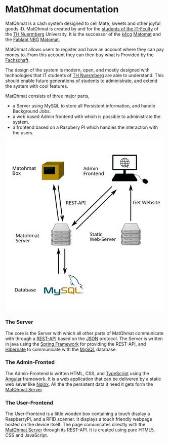 # MatΩhmat documentation

MatΩhmat is a cash system designed to cell Mate, sweets and other joyful goods :D.
MatΩhmat is created by and for the [students of the IT-Fculty](https://fachschaft.in.th-nuernberg.de/) of
the [TH Nuermberg](https://th-nuernberg.de) University. 
It is the successor of the [k4cg](https://k4cg.org) [Matomat](https://github.com/k4cg/matomat) and
the [Fablabl NBG](https://fablab-nuernberg.de/) [Matomat](https://matom.at/).

MatΩhmat allows users to register and have an account where they can pay money to. From this account they can then
buy what is Provided by the [Fachschaft](https://fachschaft.in.th-nuernberg.de/).

The design of the system is modern, open, and mostly designed with technologies that IT students of
[TH Nuermberg](https://th-nuernberg.de) are able to understand. This should enable future generations of students
to administrate, and extend the system with cool features.

MatΩhmat consists of three major parts, 

 - a Server using MySQL to store all Persistent information, and handle Background Jobs.
 - a web based Admin frontend with which is possible to administrate the system.
 - a frontend based on a Raspbery PI which handles the interaction with the users.

![Overview](/img/matohmat_arch.svg)

### The Server
The core is the Server with which all other parts of MatΩhmat communicate with through a [REST-API](https://en.wikipedia.org/wiki/Representational_state_transfer)
 based on the [JSON](https://de.wikipedia.org/wiki/JavaScript_Object_Notation) protocol.
The Server is written in java using the [Spring Framework](https://spring.io/) for providing the REST-API, and
[Hibernate](http://hibernate.org/) to communicate with the [MySQL](https://www.mysql.com/de/) database.

### The Admin-Fronted
The Admin-Frontend is written HTML, CSS, and [TypeScript](https://www.typescriptlang.org/) using the [Angular](https://angular.io/)
framework. It is a web application that can be delivered by a static web sever like [Nginx](https://www.nginx.com/resources/wiki/).
All the the persistent data it need it gets form the [MatΩhmat Server](#the_server).

### The User-Frontend
The User-Frontend is a little wooden box containing a touch display a RaspberryPI, and a RFID scanner. It displays a
touch friendly webpage hosted on the device itself. The page comunicates directly with the [MatΩhmat Server](#the_server)
through its REST-API. It is created using pure HTML5, CSS and JavaScript.

